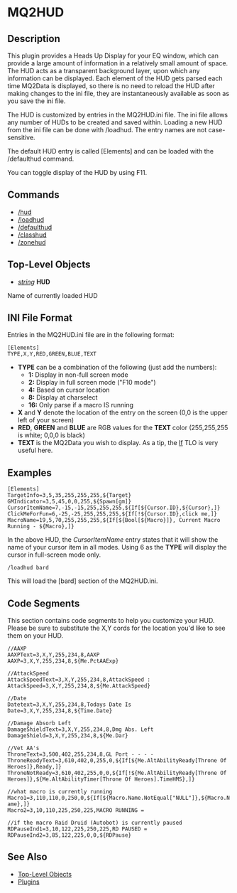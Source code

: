 # MQ2HUD

## Description

This plugin provides a Heads Up Display for your EQ window, which can provide a large amount of information in a relatively small amount of space. The HUD acts as a transparent background layer, upon which any information can be displayed. Each element of the HUD gets parsed each time MQ2Data is displayed, so there is no need to reload the HUD after making changes to the ini file, they are instantaneously available as soon as you save the ini file.

The HUD is customized by entries in the MQ2HUD.ini file. The ini file allows any number of HUDs to be created and saved within. Loading a new HUD from the ini file can be done with /loadhud. The entry names are not case-sensitive.

The default HUD entry is called \[Elements\] and can be loaded with the /defaulthud command.

You can toggle display of the HUD by using F11.

## Commands

* [/hud](../../commands/slash-commands/hud.md)
* [/loadhud](../../commands/slash-commands/loadhud.md)
* [/defaulthud](../../commands/slash-commands/defaulthud.md)
* [/classhud](../../commands/slash-commands/classhud.md)
* [/zonehud](../../commands/slash-commands/zonehud.md)

## Top-Level Objects

* [_string_](../../data-types-and-top-level-objects/data-types/datatype-string.md) **HUD**

Name of currently loaded HUD

## INI File Format

Entries in the MQ2HUD.ini file are in the following format:

`[Elements]`  
`TYPE,X,Y,RED,GREEN,BLUE,TEXT`

* **TYPE** can be a combination of the following \(just add the numbers\):
  * **1:** Display in non-full screen mode
  * **2:** Display in full screen mode \("F10 mode"\)
  * **4:** Based on cursor location
  * **8:** Display at charselect
  * **16:** Only parse if a macro IS running
* **X** and **Y** denote the location of the entry on the screen \(0,0 is the upper left of your screen\)
* **RED**, **GREEN** and **BLUE** are RGB values for the **TEXT** color \(255,255,255 is white; 0,0,0 is black\)
* **TEXT** is the MQ2Data you wish to display. As a tip, the [If](../../data-types-and-top-level-objects/top-level-objects/tlo-if.md) TLO is very useful here.

## Examples

`[Elements]`  
`TargetInfo=3,5,35,255,255,255,${Target}`  
`GMIndicator=3,5,45,0,0,255,${Spawn[gm]}`  
`CursorItemName=7,-15,-15,255,255,255,${If[${Cursor.ID},${Cursor},]}`  
`ClickMeForFun=6,-25,-25,255,255,255,${If[!${Cursor.ID},click me,]}`  
`MacroName=19,5,70,255,255,255,${If[${Bool[${Macro}]}, Current Macro Running - ${Macro},]}`

In the above HUD, the _CursorItemName_ entry states that it will show the name of your cursor item in all modes. Using 6 as the **TYPE** will display the cursor in full-screen mode only.

`/loadhud bard`

This will load the \[bard\] section of the MQ2HUD.ini.

## Code Segments

This section contains code segments to help you customize your HUD. Please be sure to substitute the X,Y cords for the location you'd like to see them on your HUD.

`//AAXP`  
`AAXPText=3,X,Y,255,234,8,AAXP`  
`AAXP=3,X,Y,255,234,8,${Me.PctAAExp}`

`//AttackSpeed`  
`AttackSpeedText=3,X,Y,255,234,8,AttackSpeed :`  
`AttackSpeed=3,X,Y,255,234,8,${Me.AttackSpeed}`

`//Date`  
`Datetext=3,X,Y,255,234,8,Todays Date Is`  
`Date=3,X,Y,255,234,8,${Time.Date}`

`//Damage Absorb Left`  
`DamageShieldText=3,X,Y,255,234,8,Dmg Abs. Left`  
`DamageShield=3,X,Y,255,234,8,${Me.Dar}`

`//Vet AA's`  
`ThroneText=3,500,402,255,234,8,GL Port - - - -`  
`ThroneReadyText=3,610,402,0,255,0,${If[${Me.AltAbilityReady[Throne Of Heroes]},Ready,]}`  
`ThroneNotReady=3,610,402,255,0,0,${If[!${Me.AltAbilityReady[Throne Of Heroes]},${Me.AltAbilityTimer[Throne Of Heroes].TimeHMS},]}`

`//what macro is currently running`  
`Macro1=3,110,110,0,250,0,${If[${Macro.Name.NotEqual["NULL"]},${Macro.Name},]}`  
`Macro2=3,10,110,225,250,225,MACRO RUNNING =`

`//if the macro Raid Druid (Autobot) is currently paused`  
`RDPauseInd1=3,10,122,225,250,225,RD PAUSED =`  
`RDPauseInd2=3,85,122,225,0,0,${RDPause}`

## See Also

* [Top-Level Objects](../../data-types-and-top-level-objects/top-level-objects/)
* [Plugins](../../documentation/macroquest2-plugins.md)

